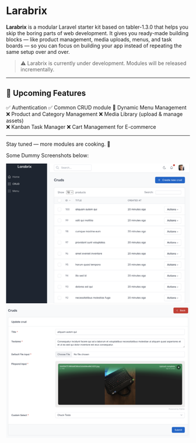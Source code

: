 # Larabrix

**Larabrix** is a modular Laravel starter kit based on tabler-1.3.0 that helps you skip the boring parts of web development. It gives you ready-made building blocks — like product management, media uploads, menus, and task boards — so you can focus on building your app instead of repeating the same setup over and over.

> ⚠️ Larabrix is currently under development. Modules will be released incrementally.
---

## 🚀 Upcoming Features

✅ Authentication
✅ Common CRUD module
🔄 Dynamic Menu Management 
❌ Product and Category Management
❌ Media Library (upload & manage assets)  
❌ Kanban Task Manager
❌ Cart Management for E-commerce

---

Stay tuned — more modules are cooking. 🍳  

Some Dummy Screenshots below:

![alt text](<CleanShot 2025-06-17 at 01.53.53@2x.png>)
![alt text](<CleanShot 2025-06-17 at 01.55.23@2x.png>)
